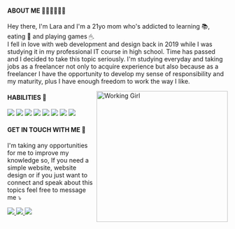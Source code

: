 <h4> ABOUT ME 🙋🏽‍♀️👩🏽‍💻 </h4>
<p> 
  Hey there, I'm Lara and I'm a 21yo mom who's addicted to learning 📚, eating 🍣 and playing games 🖱.
  <br>
  I fell in love with web development and design back in 2019 while I was studying it in my professional IT course in high school. Time has passed and I decided to take this topic seriously. I'm studying everyday and taking jobs as a freelancer not only to acquire experience but also because as a freelancer I have the opportunity to develop my sense of responsibility and my maturity, plus I have enough freedom to work the way I like.
</p>

<img src="https://i.imgur.com/JPbb9cS.gif" align="right" height="300px" alt="Working Girl">

<h4> HABILITIES 🚀 </h4>
<p align="left">
  <img src="https://img.shields.io/badge/HTML5-E34F26?style=for-the-badge&logo=html5&logoColor=white" />
  <img src="https://img.shields.io/badge/CSS3-1572B6?style=for-the-badge&logo=css3&logoColor=white" />
  <img src="https://img.shields.io/badge/JavaScript-202020?style=for-the-badge&logo=javascript&logoColor=F7DF1E" />
  <img src="https://img.shields.io/badge/jquery-7be070.svg?style=for-the-badge&logo=jquery&logoColor=white" />
  <img src="https://img.shields.io/badge/SASS-hotpink.svg?style=for-the-badge&logo=SASS&logoColor=white" />
  <img src="https://img.shields.io/badge/php-%23777BB4.svg?style=for-the-badge&logo=php&logoColor=white" />
  <img src="https://img.shields.io/badge/mysql-3a3a3a.svg?style=for-the-badge&logo=mysql&logoColor=white" />
  <img src="https://img.shields.io/badge/figma-982ce0.svg?style=for-the-badge&logo=figma&logoColor=white" />
</p>

<h4> GET IN TOUCH WITH ME 📲 </h4>
<p align="left">
  I'm taking any opportunities for me to improve my knowledge so, If you need a simple website, website design or if you just want to connect and speak about this topics feel free to message me ⤵️
</p>

<a href="mailto:laragraysse@outlook.com" target="_blank" alt="Email">
<img src="https://img.shields.io/badge/Outlook-0078D4?style=for-the-badge&logo=microsoft-outlook&logoColor=white" />
</a>

<a href="https://api.whatsapp.com/send?phone=351931442298" alt="WhatsApp">
<img src="https://img.shields.io/badge/WhatsApp-25D366?style=for-the-badge&logo=whatsapp&logoColor=white"/>
</a>

<a href="https://www.instagram.com/lara.graysse" alt="Instagram">
<img src="https://img.shields.io/badge/Instagram-db0477.svg?style=for-the-badge&logo=Instagram&logoColor=white" />
</a>

<!-- A LOT OF THANKS TO https://github.com/iuricode AND https://github.com/Ileriayo/markdown-badges FOR THE ICONS AND PROFILE INSPIRATION FOR GITHUB -->
